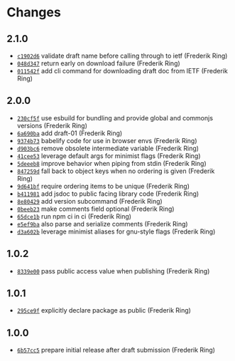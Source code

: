 # Changes

## 2.1.0

- [`c1902d6`](https://github.com/offen/analyticstxt-parser/commit/c1902d651342df25402381421be434190853d37f)
  validate draft name before calling through to ietf (Frederik Ring)
- [`048d347`](https://github.com/offen/analyticstxt-parser/commit/048d3473766f79d780a9c93d29ecbd1c4fa696c4)
  return early on download failure (Frederik Ring)
- [`011542f`](https://github.com/offen/analyticstxt-parser/commit/011542f3792eb2b25761f1ef4f859f9b7c7a92e5)
  add cli command for downloading draft doc from IETF (Frederik Ring)

## 2.0.0

- [`230cf5f`](https://github.com/offen/analyticstxt-parser/commit/230cf5ff295f09fbc3acdd5c433b9fad8e5cd67c)
  use esbuild for bundling and provide global and commonjs versions (Frederik Ring)
- [`6a690ba`](https://github.com/offen/analyticstxt-parser/commit/6a690babb4cb26c65d3ae3f878ce11a94ae3abed)
  add draft-01 (Frederik Ring)
- [`9374b73`](https://github.com/offen/analyticstxt-parser/commit/9374b737dd9e69ae10584224b2cc052daf177724)
  babelify code for use in browser envs (Frederik Ring)
- [`d903bc6`](https://github.com/offen/analyticstxt-parser/commit/d903bc64b1ea2fc2f9c7f208d8cbb721b67c91bc)
  remove obsolete intermediate variable (Frederik Ring)
- [`41cee53`](https://github.com/offen/analyticstxt-parser/commit/41cee53a15001812fefad79aedf4796371f276b5)
  leverage default args for minimist flags (Frederik Ring)
- [`5deeeb8`](https://github.com/offen/analyticstxt-parser/commit/5deeeb8ff26aee2542a1cfcd1c9c2432fde4d36b)
  improve behavior when piping from stdin (Frederik Ring)
- [`847259d`](https://github.com/offen/analyticstxt-parser/commit/847259deaa85699ea90fe193d1933e630109ba4d)
  fall back to object keys when no ordering is given (Frederik Ring)
- [`9d641bf`](https://github.com/offen/analyticstxt-parser/commit/9d641bfb44be1231070f67043663aeac784803e3)
  require ordering items to be unique (Frederik Ring)
- [`b411981`](https://github.com/offen/analyticstxt-parser/commit/b411981d99ab71dc1ccdcbee802193fe0785d7b2)
  add jsdoc to public facing library code (Frederik Ring)
- [`8e80429`](https://github.com/offen/analyticstxt-parser/commit/8e804298056f960858ad03ef0346ecffc6cb73e4)
  add version subcommand (Frederik Ring)
- [`0beeb23`](https://github.com/offen/analyticstxt-parser/commit/0beeb239aa96067ba7df0600b3923908ce6e6b2c)
  make comments field optional (Frederik Ring)
- [`65dce1b`](https://github.com/offen/analyticstxt-parser/commit/65dce1bab3b28389a2d0475c211891c94f0e7502)
  run npm ci in ci (Frederik Ring)
- [`e5ef9ba`](https://github.com/offen/analyticstxt-parser/commit/e5ef9ba4c1f6fa1f60cf3cd6cb6bc22563c68dce)
  also parse and serialize comments (Frederik Ring)
- [`d3a602b`](https://github.com/offen/analyticstxt-parser/commit/d3a602b9f6f86004e0176f0e7c28787ad94c6fca)
  leverage minimist aliases for gnu-style flags (Frederik Ring)

## 1.0.2

- [`8339e00`](https://github.com/offen/analyticstxt-parser/commit/8339e000316dcf6ade030ac762cff55f4d9196ec)
  pass public access value when publishing (Frederik Ring)

## 1.0.1

- [`295ce9f`](https://github.com/offen/analyticstxt-parser/commit/295ce9f3e008a9581e7731e023b863f357e1361b)
  explicitly declare package as public (Frederik Ring)

## 1.0.0

- [`6b57cc5`](https://github.com/offen/analyticstxt-parser/commit/6b57cc5be5ab775e3f6249030de8e95d350ceaff)
  prepare initial release after draft submission (Frederik Ring)
